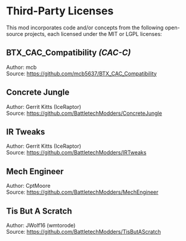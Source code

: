 # Third-Party Licenses

This mod incorporates code and/or concepts from the following open-source projects, each licensed under the MIT or LGPL licenses:

## BTX_CAC_Compatibility *(CAC-C)*
Author: mcb<br>
Source: https://github.com/mcb5637/BTX_CAC_Compatibility

## Concrete Jungle
Author: Gerrit Kitts (IceRaptor)<br>
Source: https://github.com/BattletechModders/ConcreteJungle

## IR Tweaks
Author: Gerrit Kitts (IceRaptor)<br>
Source: https://github.com/BattletechModders/IRTweaks

## Mech Engineer
Author: CptMoore<br>
Source: https://github.com/BattletechModders/MechEngineer

## Tis But A Scratch
Author: JWolf16 (wmtorode)<br>
Source: https://github.com/BattletechModders/TisButAScratch
